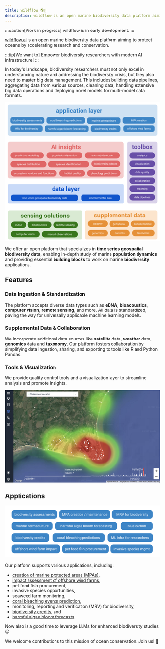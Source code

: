 ```yaml
---
title: wildflow 🌎🐳
description: wildflow is an open marine biodiversity data platform aiming to protect oceans by accelerating research and conservation.
---
```


:::caution[Work in progress]
wildflow is in early development.
:::

[wildflow.ai](https://wildflow.ai) is an open marine biodiversity data platform aiming to protect oceans by accelerating research and conservation.

:::tip[We want to]
Empower biodiversity researchers with modern AI infrastructure!
:::

In today's landscape, biodiversity researchers must not only excel in understanding nature and addressing the biodiversity crisis, but they also need to master big data management. This includes building data pipelines, aggregating data from various sources, cleaning data, handling extensive big data operations and deploying novel models for multi-model data formats.

![wildflow](../../assets/wildflow.svg)

We offer an open platform that specializes in **time series geospatial biodiversity data**, enabling in-depth study of marine **population dynamics** and providing essential **building blocks** to work on marine **biodiversity** applications.

## Features

### Data Ingestion & Standardization

The platform accepts diverse data types such as **eDNA**, **bioacoustics**, **computer vision**, **remote sensing**, and more. All data is standardized, paving the way for universally applicable machine learning models.

### Supplemental Data & Collaboration

We incorporate additional data sources like **satellite** data, **weather** data, **genomics** data and **taxonomy**. Our platform fosters collaboration by simplifying data ingestion, sharing, and exporting to tools like R and Python Pandas.

### Tools & Visualization

We provide quality control tools and a visualization layer to streamline analysis and promote insights.

![wildflow-explorer](https://raw.githubusercontent.com/wildflowai/.github/main/profile/wildflow-explorer.png)

## Applications

![wildflow-applications](https://raw.githubusercontent.com/wildflowai/.github/main/profile/wildflow-applications.svg)

Our platform supports various applications, including:

- [creation of marine protected areas (MPAs)](/applications/marine-protected-areas),
- [impact assessment of offshore wind farms](/applications/wind-farms),
- pet food fish procurement,
- invasive species opportunities,
- seaweed farm monitoring,
- [coral bleaching events prediction](/applications/coral-bleaching),
- monitoring, reporting and verification (MRV) for biodiversity,
- [biodiversity credits](/applications/biodiversity-credits), and
- [harmful algae bloom forecasts](/applications/algae-blooms).

Now also is a good time to leverage LLMs for enhanced biodiversity studies 😉

We welcome contributions to this mission of ocean conservation. Join us! 🤗
